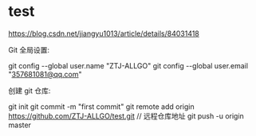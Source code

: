 # test
https://blog.csdn.net/jiangyu1013/article/details/84031418

Git 全局设置:
 
git config --global user.name "ZTJ-ALLGO" 
git config --global user.email "357681081@qq.com"
 
创建 git 仓库:

git init 
git commit -m "first commit" 
git remote add origin https://github.com/ZTJ-ALLGO/test.git  // 远程仓库地址
git push -u origin master
